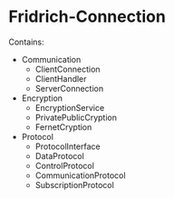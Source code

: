 # Fridrich-Connection

Contains:
- Communication
  - ClientConnection
  - ClientHandler
  - ServerConnection
- Encryption
  - EncryptionService
  - PrivatePublicCryption
  - FernetCryption
- Protocol
  - ProtocolInterface
  - DataProtocol
  - ControlProtocol
  - CommunicationProtocol
  - SubscriptionProtocol
